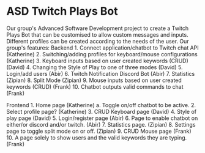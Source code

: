 # ASD Twitch Plays Bot
Our group's Advanced Software Development project to create a Twitch Plays Bot that can be customised to allow custom messages and inputs. Different profiles can be created according to the needs of the user.
Our group's features:
Backend
	1. Connect application/chatbot to Twitch chat API (Katherine)
	2. Switching/adding profiles for keyboard/mouse configurations (Katherine)
	3. Keyboard inputs based on user created keywords (CRUD) (David)
	4. Changing the Style of Play to one of three modes (David)
	5. Login/add users (Abir)
	6. Twitch Notification Discord Bot (Abir)
	7. Statistics (Zipian)
	8. Split Mode (Zipian)
	9. Mouse inputs based on user created keywords (CRUD) (Frank)
	10. Chatbot outputs valid commands to chat (Frank)

Frontend
	1. Home page (Katherine)
		a. Toggle on/off chatbot to be active.
	2. Select profile page? (Katherine)
	3. CRUD Keyboard page (David)
	4. Style of play page (David)
	5. Login/register page (Abir)
	6. Page to enable chatbot on either/or discord and/or twitch. (Abir)
	7. Statistics page. (Zipian)
	8. Settings page to toggle split mode on or off. (Zipian)
	9. CRUD Mouse page (Frank)
	10. A page solely to show users and the valid keywords they are typing. (Frank)

